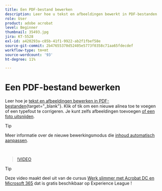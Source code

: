 ```yaml
---
title: Een PDF-bestand bewerken
description: Leer hoe u tekst en afbeeldingen bewerkt in PDF-bestanden
role: User
product: adobe acrobat
level: Beginner
thumbnail: 35493.jpg
jira: KT-5528
exl-id: a420293a-c85b-41f1-9922-ab2f1fbef58e
source-git-commit: 2b47655370d52405e5773f0358c71aa65fdecdef
workflow-type: tm+mt
source-wordcount: '93'
ht-degree: 11%

---
```


# Een PDF-bestand bewerken

Leer hoe je [tekst en afbeeldingen bewerken in PDF-bestanden](https://www.adobe.com/nl/acrobat/online/pdf-editor.html){target="_blank"}. Klik of tik om een nieuwe alinea toe te voegen of een typefout te corrigeren. Je kunt zelfs afbeeldingen toevoegen [of een foto uitsnijden](https://www.adobe.com/acrobat/online/crop-pdf.html).

>[!TIP]
>
>Meer informatie over de nieuwe bewerkingsmodus die [inhoud automatisch aanpassen](auto-adjust-layout.md).

<br>

>[!VIDEO](https://video.tv.adobe.com/v/35493?quality=12&learn=on&hidetitle=true)

>[!TIP]
>
>Deze video maakt deel uit van de cursus [Werk slimmer met Acrobat DC en Microsoft 365](https://experienceleague.adobe.com/?recommended=Acrobat-U-1-2021.microsoft365) dat is gratis beschikbaar op Experience League !
